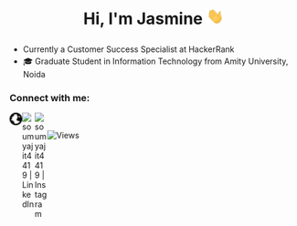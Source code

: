 <meta name='viewport' content='width=device-width, initial-scale=1'>
<script src='https://kit.fontawesome.com/a076d05399.js' crossorigin='anonymous'></script>
<h1 align="center"> Hi, I'm Jasmine <img src="https://raw.githubusercontent.com/ABSphreak/ABSphreak/master/gifs/Hi.gif" width="30px"></h1>

- <i class='fab fa-hackerrank' style='font-size:24px; color:green'></i>  Currently a Customer Success Specialist at HackerRank
- 🎓 Graduate Student in Information Technology from Amity University, Noida

### Connect with me:
[<img align="left" alt="webpage" width="22px" src="https://raw.githubusercontent.com/iconic/open-iconic/master/svg/globe.svg" />][website]
[<img align="left" alt="soumyajit4419  | LinkedIn" width="22px" src="https://cdn.jsdelivr.net/npm/simple-icons@v3/icons/linkedin.svg" />][linkedin]
[<img align="left" alt="soumyajit4419  | Instagram" width="22px" src="https://cdn.jsdelivr.net/npm/simple-icons@v3/icons/instagram.svg" />][instagram]
<br />

[website]: https://jazzy28.github.io/jasmine/
[linkedin]: https://www.linkedin.com/in/jasmine-awatramani/
[instagram]: https://www.instagram.com/jasmine.unfiltered/


<div class="views">
    <span class="views">
        <img src="https://visitor-badge.glitch.me/badge?page_id=jazzy28.jazzy28" alt="Views"/>
    </span>
</div>
